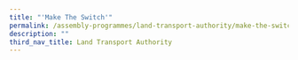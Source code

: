 ```yaml
---
title: "'Make The Switch'"
permalink: /assembly-programmes/land-transport-authority/make-the-switch/
description: ""
third_nav_title: Land Transport Authority
---
```

